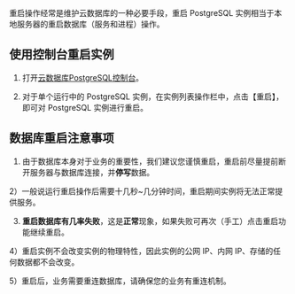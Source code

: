重启操作经常是维护云数据库的一种必要手段，重启 PostgreSQL 实例相当于本地服务器的重启数据库（服务和进程）操作。

## 使用控制台重启实例

1) 打开[云数据库PostgreSQL控制台](http://console.tcecqpoc.fsphere.cn/pgsql)。

2) 对于单个运行中的 PostgreSQL 实例，在实例列表操作栏中，点击【重启】，即可对 PostgreSQL 实例进行重启。

## 数据库重启注意事项

1) 由于数据库本身对于业务的重要性，我们建议您谨慎重启，重启前尽量提前断开服务器与数据库连接，并**停写**数据。

2）一般说运行重启操作后需要十几秒~几分钟时间，重启期间实例将无法正常提供服务。

3) **重启数据库有几率失败**，这是**正常**现象，如果失败可再次（手工）点击重启功能继续重启。

4）重启实例不会改变实例的物理特性，因此实例的公网 IP、内网 IP、存储的任何数据都不会改变。

5）重启后，业务需要重连数据库，请确保您的业务有重连机制。

